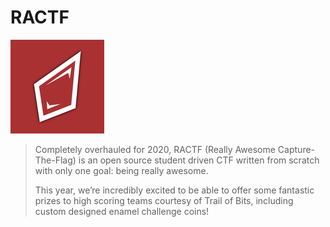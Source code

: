 # RACTF
<img src="https://github.com/R3H4CK/CTFs/blob/master/RACTF/logo.png" alt="RACTF">
<blockquote>
Completely overhauled for 2020, RACTF (Really Awesome Capture-The-Flag) is an open source student driven CTF written from scratch with only one goal: being really awesome.  
  
This year, we’re incredibly excited to be able to offer some fantastic prizes to high scoring teams courtesy of Trail of Bits, including custom designed enamel challenge coins!
</blockquote>

